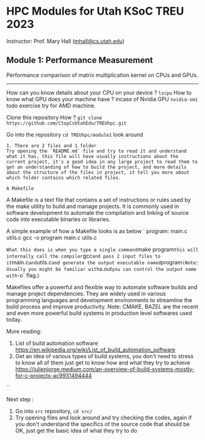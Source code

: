 # HPC Modules for Utah KSoC TREU 2023
Instructor: Prof. Mary Hall (mhall@cs.utah.edu)

## Module 1: Performance Measurement
Performance comparison of matrix multiplication kernel on CPUs and GPUs. 




____
How can you know details about your CPU on your device ?
`lscpu`
How to know what GPU does your machine have ?
incase of Nvidia GPU
`nvidia-smi`
todo exercise 
try for AMD machine.


Clone this repository
How ?
`git clone https://github.com/CtopCsUtahEdu/TREUhpc.git`

Go into the repository
`cd TREUhpc/module1`
look around 

```
1. There are 2 files and 1 folder 
Try opening the `README.md` file and try to read it and understand what it has, this file will have usually instructions about the current project, it's a good idea in any large project to read them to get an understanding of how to build the project, and more details about the structure of the files in project, it tell you more about which folder contains which related files.

A Makefile 

```
A Makefile is a text file that contains a set of instructions or rules used by the make utility to build and manage projects. It is commonly used in software development to automate the compilation and linking of source code into executable binaries or libraries.

A simple example of how a Makefile looks is as below
`
program: main.c utils.c
    gcc -o program main.c utils.c

`
What this does is when you type a single command `make program` this will internally call the compiler `gcc` and pass 2 input files to it `main.c` and `utils.c` and generate the output executable named `program` (Note: Usually you might be familiar with `a.out` you can control the output name with `-o` flag.)

Makefiles offer a powerful and flexible way to automate software builds and manage project dependencies. They are widely used in various programming languages and development environments to streamline the build process and improve productivity.
Note: CMAKE, BAZEL are the recent and even more powerful build systems in production level softwares used today.

More reading:
1. List of build automation software
https://en.wikipedia.org/wiki/List_of_build_automation_software
2. Get an idea of various types of build systems, you don't need to stress to know all of them just get to know how and what they try to achieve
https://julienjorge.medium.com/an-overview-of-build-systems-mostly-for-c-projects-ac9931494444

``

Next step :
1. Go into `src` repository,
`cd src/`
2. Try opening files and look around and try checking the codes, again if you don't understand the specifics of the source code that should be OK, just get the basic idea of what they try to do
